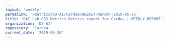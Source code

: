 ```yaml
---
layout: 'weekly'
permalink: '/metrics/D3-AI/Cardea/WEEKLY-REPORT-2019-05-26'
title: 'DAI Lab OSS Metrics Metrics report for Cardea | WEEKLY-REPORT-2019-05-26'
organization: 'D3-AI'
repository: 'Cardea'
current_date: '2019-05-26'
---
```

